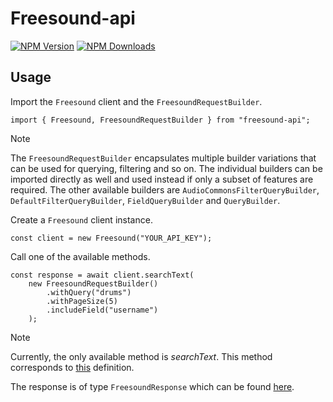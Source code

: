 
# Freesound-api

[![NPM Version](https://img.shields.io/npm/v/freesound-api)](https://www.npmjs.com/package/freesound-api) [![NPM Downloads](https://img.shields.io/npm/d18m/freesound-api)](https://www.npmjs.com/package/freesound-api)

## Usage

Import the `Freesound` client and the `FreesoundRequestBuilder`.

    import { Freesound, FreesoundRequestBuilder } from "freesound-api";

> [!NOTE]
> The `FreesoundRequestBuilder` encapsulates multiple builder variations that can be used for querying, filtering and so on. The individual builders can be imported directly as well and used instead if only a subset of features are required. The other available builders are `AudioCommonsFilterQueryBuilder`, `DefaultFilterQueryBuilder`, `FieldQueryBuilder` and `QueryBuilder`.

Create a `Freesound` client instance.

    const client = new Freesound("YOUR_API_KEY");

Call one of the available methods.

    const response = await client.searchText(
        new FreesoundRequestBuilder()
            .withQuery("drums")
            .withPageSize(5)
            .includeField("username")
        );

> [!NOTE]
> Currently, the only available method is *searchText*. This method corresponds to [this](https://freesound.org/docs/api/resources_apiv2.html#search-resources) definition. 

The response is of type `FreesoundResponse` which can be found [here](./types/freesound-response.ts). 